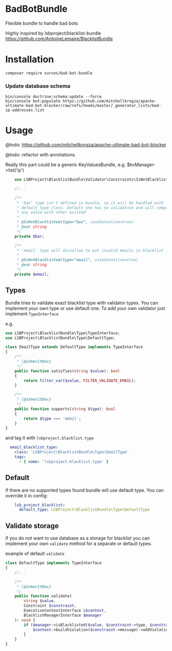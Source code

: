 # BadBotBundle

Flexible bundle to handle bad bots

Highly inspired by  lsbproject/blacklist-bundle https://github.com/AntoineLemaire/BlacklistBundle

Installation
============

```console
composer require survos/bad-bot-bundle
```

### Update database schema

```console
bin/console doctrine:schema:update --force
bin/console bot:populate https://github.com/mitchellkrogza/apache-ultimate-bad-bot-blocker/raw/refs/heads/master/_generator_lists/bad-ip-addresses.list
```

Usage
=====

@todo: https://github.com/mitchellkrogza/apache-ultimate-bad-bot-blocker


@todo: refactor with annotations.

Really this part could be a generic KeyValuesBundle, e.g. $kvManager->list('ip')

```php
    use LSBProject\BlacklistBundle\Validator\Constraints\IsNotBlacklisted;

    //...

    /**
     * 'baz' type isn't defined in bundle, so it will be handled with
     * default_type class. Default one has no validation and will compare
     * any value with other existed
     *
     * @IsNotBlacklisted(type="baz", caseSensetive=true)
     * @var string
     */
    private $bar;

    /**
     * 'email' type will dissallow to put invalid emails in blacklist
     *
     * @IsNotBlacklisted(type="email", caseSensetive=true)
     * @var string
     */
    private $email;
```

Types
-----

Bundle tries to validate exact blacklist type with validator types.
You can implement your own type or use default one.
To add your own validator just implement `TypeInterface`

e.g.

```php
use LSBProject\BlacklistBundle\Type\TypeInterface;
use LSBProject\BlacklistBundle\Type\DefaultType;

class EmailType extends DefaultType implements TypeInterface
{
    /**
     * {@inheritDoc}
     */
    public function satisfies(string $value): bool
    {
        return filter_var($value, FILTER_VALIDATE_EMAIL);
    }

    /**
     * {@inheritDoc}
     */
    public function supports(string $type): bool
    {
        return $type === 'email';
    }
}
```

and tag it with `lsbproject.blacklist.type`

```yaml
  email_blacklist_type:
    class: 'LSBProject\BlacklistBundle\Type\EmailType'
    tags:
      - { name: 'lsbproject.blacklist.type' }
```

Default
-------

If there are no supported types found bundle will use default type.
You can override it in config:

```yaml
    lsb_project_blacklist:
      default_type: LSBProject\BlacklistBundle\Type\DefaultType
```

Validate storage
----------------

If you do not want to use database as a storage for blacklist you
can implement your own `validate` method for a separate or default types.

example of default `validate`

```php
class DefaultType implements TypeInterface
{
    //...    

    /**
     * {@inheritDoc}
     */
    public function validate(
        string $value,
        Constraint $constraint,
        ExecutionContextInterface &$context,
        BlacklistManagerInterface $manager
    ): void {
        if ($manager->isBlacklisted($value, $constraint->type, $constraint->caseSensetive)) {
            $context->buildViolation($constraint->message)->addViolation();
        }
    }
}
```
